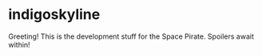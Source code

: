 indigoskyline
=============

Greeting! This is the development stuff for the Space Pirate. Spoilers await within!
